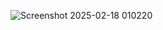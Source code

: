 ![Screenshot 2025-02-18 010220](https://github.com/user-attachments/assets/619d80f3-7455-4f76-9e64-24bc1de60a05)
